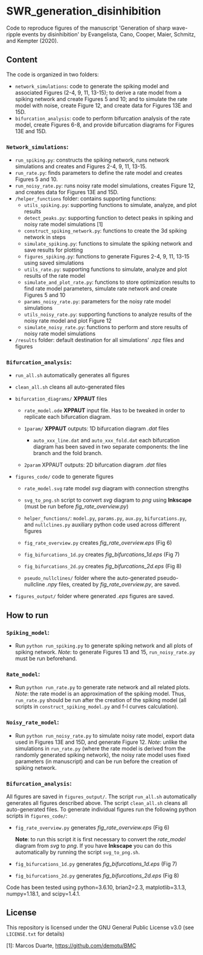# SWR_generation_disinhibition
Code to reproduce figures of the manuscript 'Generation of sharp wave-ripple events by disinhibition' by Evangelista, Cano, Cooper, Maier, Schmitz, and Kempter (2020).

## Content

The code is organized in two folders:
 - `network_simulations`: code to generate the spiking model and associated Figures (2-4, 9, 11, 13-15); to derive a rate model from a spiking network and create Figures 5 and 10; and to simulate the rate model with noise, create Figure 12, and create data for Figures 13E and 15D.
 - `bifurcation_analysis`: code to perform bifurcation analysis of the rate model, create Figures 6-8, and provide bifurcation diagrams for Figures 13E and 15D.

### `Network_simulations`:
 - `run_spiking.py`: constructs the spiking network, runs network simulations and creates and Figures 2-4, 9, 11, 13-15.
 - `run_rate.py`: finds parameters to define the rate model and creates Figures 5 and 10.
 - `run_noisy_rate.py`: runs noisy rate model simulations, creates Figure 12, and creates data for Figures 13E and 15D.
 - `/helper_functions` folder: contains supporting functions:
    - `utils_spiking.py`: supporting functions to simulate, analyze, and plot results
    - `detect_peaks.py`: supporting function to detect peaks in spiking and noisy rate model simulations [1]
    - `construct_spiking_network.py`: functions to create the 3d spiking network in steps
    - `simulate_spiking.py`: functions to simulate the spiking network and save results for plotting
    - `figures_spiking.py`: functions to generate Figures 2-4, 9, 11, 13-15 using saved simulations
    - `utils_rate.py`: supporting functions to simulate, analyze and plot results of the rate model
    - `simulate_and_plot_rate.py`: functions to store optimization results to find rate model parameters, simulate rate network and create Figures 5 and 10
    - `params_noisy_rate.py`: parameters for the noisy rate model simulations
    - `utils_noisy_rate.py`: supporting functions to analyze results of the noisy rate model and plot Figure 12
    - `simulate_noisy_rate.py`: functions to perform and store results of noisy rate model simulations
 - `/results` folder: default destination for all simulations' .npz files and figures

### `Bifurcation_analysis`:
 - `run_all.sh` automatically generates all figures

 - `clean_all.sh` cleans all auto-generated files

 - `bifurcation_diagrams/` **XPPAUT** files

   - `rate_model.ode` **XPPAUT** input file. Has to be tweaked in order to replicate each bifurcation diagram.

   - `1param/` **XPPAUT** outputs: 1D bifurcation diagram *.dat* files

     - `auto_xxx_line.dat` and `auto_xxx_fold.dat` each bifurcation diagram has been saved in two separate components: the line branch and the fold branch.

   - `2param` XPPAUT outputs: 2D bifurcation diagram *.dat* files

 - `figures_code/` code to generate figures

   - `rate_model.svg` rate model *svg* diagram with connection strengths

   - `svg_to_png.sh` script to convert *svg* diagram to *png* using **Inkscape** (must be run before *fig_rate_overview.py*)

   - `helper_functions/`: `model.py`, `params.py`, `aux.py`, `bifurcations.py`, and `nullclines.py` auxiliary python code used across different figures

   - `fig_rate_overview.py` creates *fig_rate_overview.eps* (Fig 6)

   - `fig_bifurcations_1d.py` creates *fig_bifurcations_1d.eps* (Fig 7)

   - `fig_bifurcations_2d.py` creates *fig_bifurcations_2d.eps* (Fig 8)

   - `pseudo_nullclines/` folder where the auto-generated pseudo-nullcline *.npy* files, created by *fig_rate_overview.py*, are saved.

 - `figures_output/` folder where generated *.eps* figures are saved.

## How to run

### `Spiking_model`:
- Run `python run_spiking.py` to generate spiking network and all plots of spiking network. *Note*: to generate Figures 13 and 15, `run_noisy_rate.py` must be run beforehand.

### `Rate_model`:
- Run `python run_rate.py` to generate rate network and all related plots.  *Note*: the rate model is an approximation of the spiking model. Thus, `run_rate.py` should be run after the creation of the spiking model (all scripts in `construct_spiking_model.py` and f-I curves calculation).

### `Noisy_rate_model`:
- Run `python run_noisy_rate.py` to simulate noisy rate model, export data used in Figures 13E and 15D, and generate Figure 12. *Note*: unlike the simulations in `run_rate.py` (where the rate model is derived from the randomly generated spiking network), the noisy rate model uses fixed parameters (in manuscript) and can be run before the creation of spiking network.

### `Bifurcation_analysis`:
All figures are saved in `figures_output/`. The script `run_all.sh` automatically generates all figures described above. The script `clean_all.sh` cleans all auto-generated files. To generate individual figures run the following python scripts in `figures_code/`:

- `fig_rate_overview.py` generates *fig_rate_overview.eps* (Fig 6)

  **Note**: to run this script it is first necessary to convert the *rate_model* diagram from *svg* to *png*. If you have **Inkscape** you can do this automatically by running the script `svg_to_png.sh`.

- `fig_bifurcations_1d.py` generates *fig_bifurcations_1d.eps* (Fig 7)

- `fig_bifurcations_2d.py` generates *fig_bifurcations_2d.eps* (Fig 8)


Code has been tested using python=3.6.10, brian2=2.3, matplotlib=3.1.3, numpy=1.18.1, and scipy=1.4.1.

## License
This repository is licensed under the
GNU General Public License v3.0 (see `LICENSE.txt` for details)


 [1]: Marcos Duarte, https://github.com/demotu/BMC

